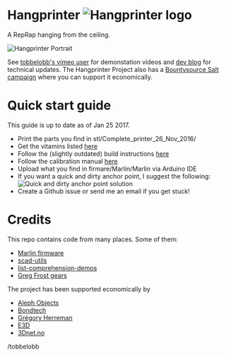Hangprinter ![Hangprinter logo](https://vitana.se/opr3d/tbear/bilder/logo_blue_50.png)
===========

A RepRap hanging from the ceiling.

![Hangprinter Portrait](https://vitana.se/opr3d/tbear/bilder/Sideview_rot_liten.JPG)

See [tobbelobb's vimeo user](https://vimeo.com/user23166500) for demonstation videos and [dev blog](https://vitana.se/opr3d/tbear) for technical updates.
The Hangprinter Project also has a [Bountysource Salt campaign](https://salt.bountysource.com/teams/hangprinter) where you can support it economically.


Quick start guide
======
This guide is up to date as of Jan 25 2017.
* Print the parts you find in stl/Complete_printer_26_Nov_2016/
* Get the vitamins listed [here](http://www.appropedia.org/Clerck,_a_RepRap_3D_printer_hanging_from_the_ceiling#Costs)
* Follow the (slightly outdated) build instructions [here](https://vitana.se/opr3d/tbear/index.html#Clerck_assembly_manual)
* Follow the calibration manual [here](https://vitana.se/opr3d/tbear/index.html#hangprinter_project_21)
* Upload what you find in firmare/Marlin/Marlin via Arduino IDE
* If you want a quick and dirty anchor point, I suggest the following:
![Quick and dirty anchor point solution](https://vitana.se/opr3d/tbear/bilder/quick_and_dirty_anchor_point_liten.JPG)
* Create a Github issue or send me an email if you get stuck!

Credits
============
This repo contains code from many places. Some of them:
* [Marlin firmware](https://github.com/MarlinFirmware/Marlin)
* [scad-utils](https://github.com/openscad/scad-utils)
* [list-comprehension-demos](https://github.com/openscad/list-comprehension-demos)
* [Greg Frost gears](http://www.thingiverse.com/thing:3575)

The project has been supported economically by
* [Aleph Objects](https://www.alephobjects.com/)
* [Bondtech](http://www.bondtech.se/)
* [Grégory Herreman](https://www.bountysource.com/people/49670-gregory-herreman)
* [E3D](https://e3d-online.com)
* [3Dnet.no](https://3dnet.no)

/tobbelobb
